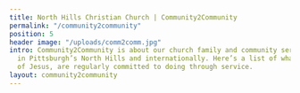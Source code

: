 ```yaml
---
title: North Hills Christian Church | Community2Community
permalink: "/community2community"
position: 5
header image: "/uploads/comm2comm.jpg"
intro: Community2Community is about our church family and community serving our communities
  in Pittsburgh’s North Hills and internationally. Here’s a list of what we, as followers
  of Jesus, are regularly committed to doing through service.
layout: community2community
---
```

